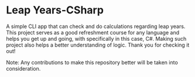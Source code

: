 # Leap Years-CSharp
A simple CLI app that can check and do calculations regarding leap years.
This project serves as a good refreshment course for any language and helps you get up and going, with specifically in this case, C#. Making such project also helps a better understanding of logic. Thank you for checking it out!

Note: Any contributions to make this repository better will be taken into consideration.
